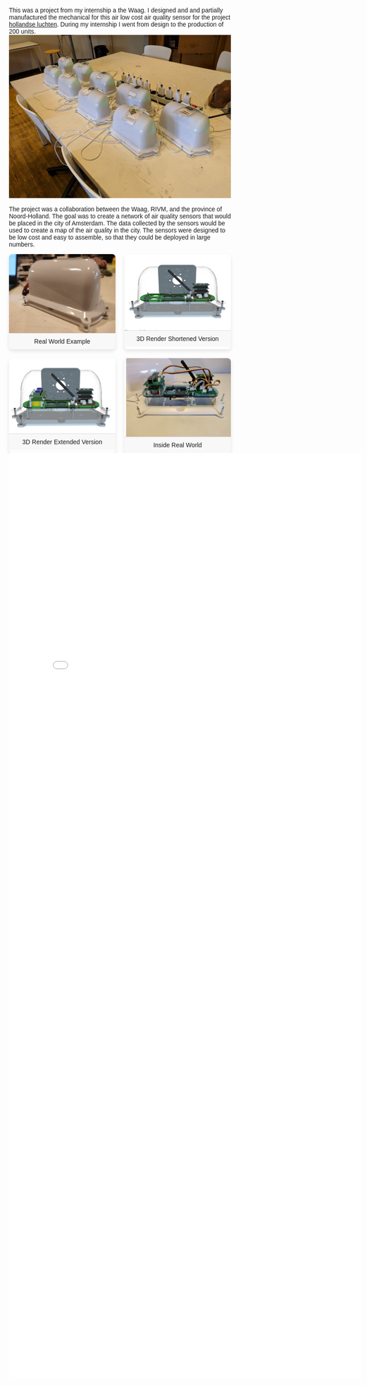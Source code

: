 This was a project from my internship a the Waag. I designed and and partially manufactured the mechanical for this air low cost air quality sensor for the project [hollandse luchten](https://hollandse-luchten.org/). During my internship I went from design to the production of 200 units. 
![alt text](image_21.png)

The project was a collaboration between the Waag, RIVM, and the province of Noord-Holland. The goal was to create a network of air quality sensors that would be placed in the city of Amsterdam. The data collected by the sensors would be used to create a map of the air quality in the city. The sensors were designed to be low cost and easy to assemble, so that they could be deployed in large numbers.

<!DOCTYPE html>
<html lang="en">
<head>
    <meta charset="UTF-8">
    <meta name="viewport" content="width=device-width, initial-scale=1.0">
    <title>Image Layout</title>
    <style>
        body {
            font-family: Arial, sans-serif;
            margin: 20px;
        }
        .container {
            display: flex;
            flex-wrap: wrap;
            gap: 20px;
        }
        .image-box {
            flex: 1 1 calc(50% - 20px);
            box-shadow: 0 4px 8px rgba(0, 0, 0, 0.1);
            border-radius: 8px;
            overflow: hidden;
            text-align: center;
        }
        .image-box img {
            width: 100%;
            height: auto;
            display: block;
        }
        .caption {
            padding: 10px;
            background-color: #f8f8f8;
            border-top: 1px solid #ddd;
        }
    </style>
</head>
<body>
    <div class="container">
        <div class="image-box">
            <img src="image_16.png" alt="real world example">
            <div class="caption">Real World Example</div>
        </div>
        <div class="image-box">
            <img src="image_17.png" alt="3d render shortened version">
            <div class="caption">3D Render Shortened Version</div>
        </div>
        <div class="image-box">
            <img src="image_18.png" alt="3d render extended version">
            <div class="caption">3D Render Extended Version</div>
        </div>
        <div class="image-box">
            <img src="image_20.png" alt="Inside real world">
            <div class="caption">Inside Real World</div>
        </div>
    </div>
<embed src="manual_0506_test_read (1).pdf" width="800px" height="2100px" />

</body>
</html>
